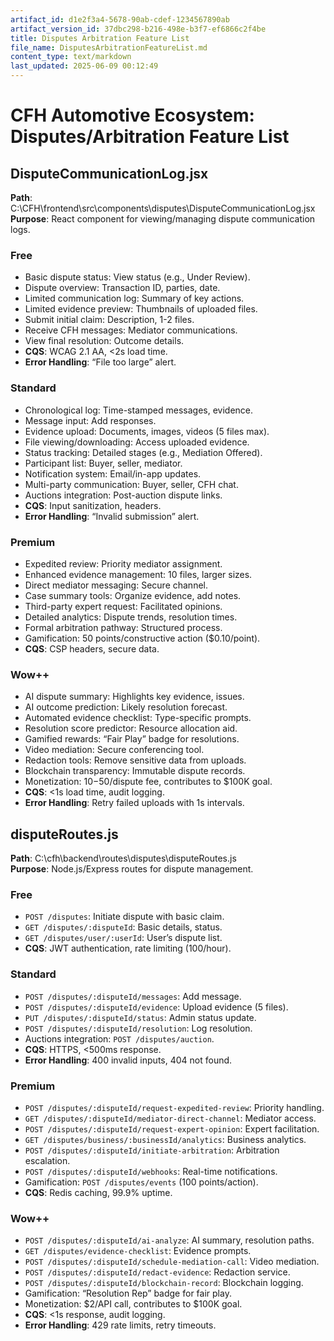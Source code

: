 ```yaml
---
artifact_id: d1e2f3a4-5678-90ab-cdef-1234567890ab
artifact_version_id: 37dbc298-b216-498e-b3f7-ef6866c2f4be
title: Disputes Arbitration Feature List
file_name: DisputesArbitrationFeatureList.md
content_type: text/markdown
last_updated: 2025-06-09 00:12:49
---
```

# CFH Automotive Ecosystem: Disputes/Arbitration Feature List

## DisputeCommunicationLog.jsx
**Path**: C:\CFH\frontend\src\components\disputes\DisputeCommunicationLog.jsx  
**Purpose**: React component for viewing/managing dispute communication logs.

### Free
- Basic dispute status: View status (e.g., Under Review).  
- Dispute overview: Transaction ID, parties, date.  
- Limited communication log: Summary of key actions.  
- Limited evidence preview: Thumbnails of uploaded files.  
- Submit initial claim: Description, 1-2 files.  
- Receive CFH messages: Mediator communications.  
- View final resolution: Outcome details.  
- **CQS**: WCAG 2.1 AA, <2s load time.  
- **Error Handling**: “File too large” alert.

### Standard
- Chronological log: Time-stamped messages, evidence.  
- Message input: Add responses.  
- Evidence upload: Documents, images, videos (5 files max).  
- File viewing/downloading: Access uploaded evidence.  
- Status tracking: Detailed stages (e.g., Mediation Offered).  
- Participant list: Buyer, seller, mediator.  
- Notification system: Email/in-app updates.  
- Multi-party communication: Buyer, seller, CFH chat.  
- Auctions integration: Post-auction dispute links.  
- **CQS**: Input sanitization, headers.  
- **Error Handling**: “Invalid submission” alert.

### Premium
- Expedited review: Priority mediator assignment.  
- Enhanced evidence management: 10 files, larger sizes.  
- Direct mediator messaging: Secure channel.  
- Case summary tools: Organize evidence, add notes.  
- Third-party expert request: Facilitated opinions.  
- Detailed analytics: Dispute trends, resolution times.  
- Formal arbitration pathway: Structured process.  
- Gamification: 50 points/constructive action ($0.10/point).  
- **CQS**: CSP headers, secure data.

### Wow++
- AI dispute summary: Highlights key evidence, issues.  
- AI outcome prediction: Likely resolution forecast.  
- Automated evidence checklist: Type-specific prompts.  
- Resolution score predictor: Resource allocation aid.  
- Gamified rewards: “Fair Play” badge for resolutions.  
- Video mediation: Secure conferencing tool.  
- Redaction tools: Remove sensitive data from uploads.  
- Blockchain transparency: Immutable dispute records.  
- Monetization: $10-$50/dispute fee, contributes to $100K goal.  
- **CQS**: <1s load time, audit logging.  
- **Error Handling**: Retry failed uploads with 1s intervals.

## disputeRoutes.js
**Path**: C:\cfh\backend\routes\disputes\disputeRoutes.js  
**Purpose**: Node.js/Express routes for dispute management.

### Free
- `POST /disputes`: Initiate dispute with basic claim.  
- `GET /disputes/:disputeId`: Basic details, status.  
- `GET /disputes/user/:userId`: User’s dispute list.  
- **CQS**: JWT authentication, rate limiting (100/hour).

### Standard
- `POST /disputes/:disputeId/messages`: Add message.  
- `POST /disputes/:disputeId/evidence`: Upload evidence (5 files).  
- `PUT /disputes/:disputeId/status`: Admin status update.  
- `POST /disputes/:disputeId/resolution`: Log resolution.  
- Auctions integration: `POST /disputes/auction`.  
- **CQS**: HTTPS, <500ms response.  
- **Error Handling**: 400 invalid inputs, 404 not found.

### Premium
- `POST /disputes/:disputeId/request-expedited-review`: Priority handling.  
- `GET /disputes/:disputeId/mediator-direct-channel`: Mediator access.  
- `POST /disputes/:disputeId/request-expert-opinion`: Expert facilitation.  
- `GET /disputes/business/:businessId/analytics`: Business analytics.  
- `POST /disputes/:disputeId/initiate-arbitration`: Arbitration escalation.  
- `POST /disputes/:disputeId/webhooks`: Real-time notifications.  
- Gamification: `POST /disputes/events` (100 points/action).  
- **CQS**: Redis caching, 99.9% uptime.

### Wow++
- `POST /disputes/:disputeId/ai-analyze`: AI summary, resolution paths.  
- `GET /disputes/evidence-checklist`: Evidence prompts.  
- `POST /disputes/:disputeId/schedule-mediation-call`: Video mediation.  
- `POST /disputes/:disputeId/redact-evidence`: Redaction service.  
- `POST /disputes/:disputeId/blockchain-record`: Blockchain logging.  
- Gamification: “Resolution Rep” badge for fair play.  
- Monetization: $2/API call, contributes to $100K goal.  
- **CQS**: <1s response, audit logging.  
- **Error Handling**: 429 rate limits, retry timeouts.